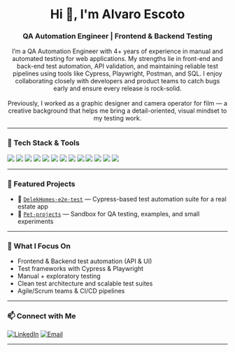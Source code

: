 <h1 align="center">Hi 👋, I'm Alvaro Escoto</h1>
<h3 align="center">QA Automation Engineer | Frontend & Backend Testing</h3>

<p align="center">
I’m a QA Automation Engineer with 4+ years of experience in manual and automated testing for web applications.  
My strengths lie in front-end and back-end test automation, API validation, and maintaining reliable test pipelines using tools like Cypress, Playwright, Postman, and SQL.  
I enjoy collaborating closely with developers and product teams to catch bugs early and ensure every release is rock-solid.  
<br><br>
Previously, I worked as a graphic designer and camera operator for film — a creative background that helps me bring a detail-oriented, visual mindset to my testing work.
</p>


---

### 🚀 Tech Stack & Tools

<p align="left">
  <img src="https://img.shields.io/badge/JavaScript-323330?style=for-the-badge&logo=javascript&logoColor=F7DF1E" />
  <img src="https://img.shields.io/badge/Cypress-17202C?style=for-the-badge&logo=cypress&logoColor=white" />
  <img src="https://img.shields.io/badge/Playwright-45ba63?style=for-the-badge&logo=playwright&logoColor=white" />
  <img src="https://img.shields.io/badge/Postman-F36818?style=for-the-badge&logo=postman&logoColor=white" />
  <img src="https://img.shields.io/badge/Swagger-85EA2D?style=for-the-badge&logo=swagger&logoColor=black" />
  <img src="https://img.shields.io/badge/VsCode-007ACC?style=for-the-badge&logo=visual-studio-code&logoColor=white" />
  <img src="https://img.shields.io/badge/GitHub-181717?style=for-the-badge&logo=github&logoColor=white" />
  <img src="https://img.shields.io/badge/SQL-003B57?style=for-the-badge&logo=postgresql&logoColor=white" />
  <img src="https://img.shields.io/badge/Adminer-527B9B?style=for-the-badge" />
  <img src="https://img.shields.io/badge/Jira-0052CC?style=for-the-badge&logo=jira&logoColor=white" />
  <img src="https://img.shields.io/badge/Zephyr-0094D9?style=for-the-badge&logo=zephyr&logoColor=white" />
  <img src="https://img.shields.io/badge/Qase.io-2D2D2D?style=for-the-badge&logo=data&logoColor=white" />
  <img src="https://img.shields.io/badge/Confluence-172B4D?style=for-the-badge&logo=confluence&logoColor=white" />
</p>

---

### 📁 Featured Projects

- 🔹 [`DelekHomes-e2e-test`](https://github.com/alvaroescoto/DelekHomes-e2e-test) — Cypress-based test automation suite for a real estate app  
- 🔹 [`Pet-projects`](https://github.com/alvaroescoto/Pet-projects) — Sandbox for QA testing, examples, and small experiments

---

### 🧠 What I Focus On

- Frontend & Backend test automation (API & UI)
- Test frameworks with Cypress & Playwright
- Manual + exploratory testing
- Clean test architecture and scalable test suites
- Agile/Scrum teams & CI/CD pipelines

---

### 📫 Connect with Me

[![LinkedIn](https://img.shields.io/badge/LinkedIn-Alvaro_Escoto-blue?style=flat&logo=linkedin)](https://linkedin.com/in/alvaroescoto)
[![Email](https://img.shields.io/badge/Email-alvaro@email.com-informational?style=flat)](mailto:alvaro@email.com)

---
